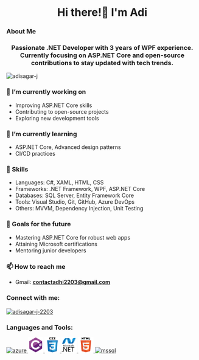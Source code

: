 <h1 align="center">Hi there!👋 I'm Adi</h1>
<h3 align="left">About Me</h3>
<h3 align="center">Passionate .NET Developer with 3 years of WPF experience. Currently focusing on ASP.NET Core and open-source contributions to stay updated with tech trends.</h3>

<p align="left"> <img src="https://komarev.com/ghpvc/?username=adisagar-j&label=Profile%20views&color=0e75b6&style=flat" alt="adisagar-j" /> </p>

### 🔭 I’m currently working on
- Improving ASP.NET Core skills
- Contributing to open-source projects
- Exploring new development tools

### 🌱 I’m currently learning
- ASP.NET Core, Advanced design patterns
- CI/CD practices

### 💼 Skills
- Languages: C#, XAML, HTML, CSS
- Frameworks: .NET Framework, WPF, ASP.NET Core
- Databases: SQL Server, Entity Framework Core
- Tools: Visual Studio, Git, GitHub, Azure DevOps
- Others: MVVM, Dependency Injection, Unit Testing

### 🚀 Goals for the future
- Mastering ASP.NET Core for robust web apps
- Attaining Microsoft certifications
- Mentoring junior developers

### 📫 How to reach me
- Gmail: **contactadhi2203@gmail.com**

<h3 align="left">Connect with me:</h3>
<p align="left">
<a href="https://linkedin.com/in/adisagar-j-2203" target="blank"><img align="center" src="https://raw.githubusercontent.com/rahuldkjain/github-profile-readme-generator/master/src/images/icons/Social/linked-in-alt.svg" alt="adisagar-j-2203" height="30" width="40" /></a>
</p>

<h3 align="left">Languages and Tools:</h3>
<p align="left"> <a href="https://azure.microsoft.com/en-in/" target="_blank" rel="noreferrer"> <img src="https://www.vectorlogo.zone/logos/microsoft_azure/microsoft_azure-icon.svg" alt="azure" width="40" height="40"/> </a> <a href="https://www.w3schools.com/cs/" target="_blank" rel="noreferrer"> <img src="https://raw.githubusercontent.com/devicons/devicon/master/icons/csharp/csharp-original.svg" alt="csharp" width="40" height="40"/> </a> <a href="https://www.w3schools.com/css/" target="_blank" rel="noreferrer"> <img src="https://raw.githubusercontent.com/devicons/devicon/master/icons/css3/css3-original-wordmark.svg" alt="css3" width="40" height="40"/> </a> <a href="https://dotnet.microsoft.com/" target="_blank" rel="noreferrer"> <img src="https://raw.githubusercontent.com/devicons/devicon/master/icons/dot-net/dot-net-original-wordmark.svg" alt="dotnet" width="40" height="40"/> </a> <a href="https://www.w3.org/html/" target="_blank" rel="noreferrer"> <img src="https://raw.githubusercontent.com/devicons/devicon/master/icons/html5/html5-original-wordmark.svg" alt="html5" width="40" height="40"/> </a> <a href="https://www.microsoft.com/en-us/sql-server" target="_blank" rel="noreferrer"> <img src="https://www.svgrepo.com/show/303229/microsoft-sql-server-logo.svg" alt="mssql" width="40" height="40"/> </a> </p>
